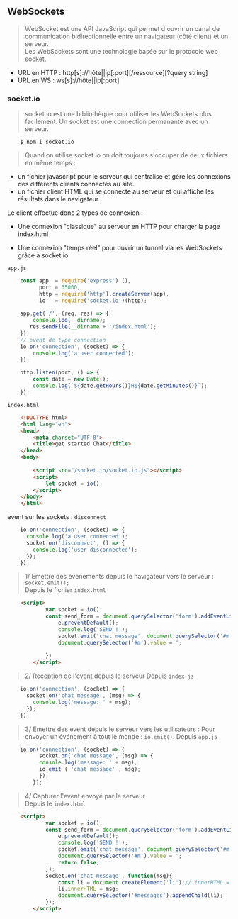 WebSockets
---
> WebSocket est une API JavaScript qui  permet d'ouvrir un canal de communication bidirectionnelle
> entre un navigateur (côté client) et un serveur.    
> Les WebSockets sont une technologie basée sur le protocole web socket.

- URL en HTTP : http[s]://hôte||ip[:port][/ressource][?query string]
- URL en WS : ws[s]://hôte||ip[:port]   

### socket.io
> socket.io est une bibliothèque pour utiliser les WebSockets plus facilement.
> Un socket est une connection permanante avec un serveur.
````shell script
    $ npm i socket.io
````
> Quand on utilise socket.io on doit toujours s'occuper de deux fichiers en même temps : 
- un fichier javascript pour le serveur qui centralise et gère les connexions des différents clients connectés au site.
- un fichier client HTML qui se connecte au serveur et qui affiche les résultats dans le navigateur.   

Le client effectue donc 2 types de connexion :

-    Une connexion "classique" au serveur en HTTP pour charger la page index.html

-   Une connexion "temps réel" pour ouvrir un tunnel via les WebSockets grâce à socket.io

``app.js``
````javascript
    const app  = require('express') (),
          port = 65000,
          http = require('http').createServer(app),
          io   = require('socket.io')(http);
    
    app.get('/', (req, res) => {
        console.log(__dirname);
       res.sendFile(__dirname + '/index.html');
    });
    // event de type connection
    io.on('connection', (socket) => {
        console.log('a user connected');
    });

    http.listen(port, () => {
        const date = new Date();
        console.log(`${date.getHours()}H${date.getMinutes()}`);
    });
````
``index.html``
````html
    <!DOCTYPE html>
    <html lang="en">
    <head>
        <meta charset="UTF-8">
        <title>get started Chat</title>
    </head>
    <body>
       
        <script src="/socket.io/socket.io.js"></script>
        <script>
            let socket = io();
        </script>
    </body>
    </html>
````

event sur les sockets : ```disconnect```
````javascript
    io.on('connection', (socket) => {
      console.log('a user connected');
      socket.on('disconnect', () => {
        console.log('user disconnected');
      });
    });
````

> 1/ Emettre des évènements depuis le navigateur vers le serveur : ``socket.emit();``   
Depuis le fichier ``index.html``
````html
    <script>
            var socket = io();
            const send_form = document.querySelector('form').addEventListener('submit', (e)=> {
                e.preventDefault();
                console.log('SEND !');
                socket.emit('chat message', document.querySelector('#m').value);
                document.querySelector('#m').value ='';
    
            })
        </script>
````

> 2/ Reception de l'event depuis le serveur 
Depuis ``ìndex.js``
````javascript
    io.on('connection', (socket) => {
      socket.on('chat message', (msg) => {
        console.log('message: ' + msg);
      });
    });
````

> 3/ Emettre des event depuis le serveur vers les utilisateurs :
Pour envoyer un événement à tout le monde : ``io.emit()``.
Depuis ``app.js``
````javascript
    io.on('connection', (socket) => {
          socket.on('chat message', (msg) => {
          console.log('message: ' + msg);
          io.emit ( 'chat message' , msg); 
          });
        });
````
> 4/ Capturer l'event envoyé par le serveur   
Depuis le ``index.html``
````html
    <script>
            var socket = io();
            const send_form = document.querySelector('form').addEventListener('submit', (e)=> {
                e.preventDefault();
                console.log('SEND !');
                socket.emit('chat message', document.querySelector('#m').value);
                document.querySelector('#m').value ='';
                return false;
            });
            socket.on('chat message', function(msg){
                const li = document.createElement('li');//.innerHTML = msg;
                li.innerHTML = msg;
                document.querySelector('#messages').appendChild(li);
            });
        </script>
````
